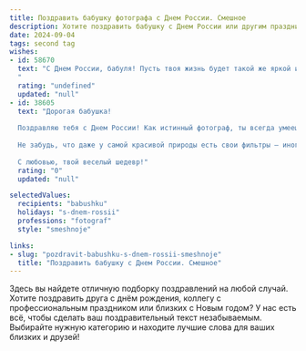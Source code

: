 ```yaml
---
title: Поздравить бабушку фотографа с Днем России. Смешное
description: Хотите поздравить бабушку с Днем России или другим праздником? Наш ИИ создаст незабываемое поздравление, а вы обязательно выделитесь среди других.  
date: 2024-09-04
tags: second tag
wishes:
- id: 58670
  text: "С Днем России, бабуля! Пусть твоя жизнь будет такой же яркой и красочной, как твои фотографии! 😉 А пока ты фотографируешь всех на память, мы будем фотографировать тебя - ведь ты сама по себе произведение искусства! 🎉
  "
  rating: "undefined"
  updated: "null"
- id: 38605
  text: "Дорогая бабушка!
  
  Поздравляю тебя с Днем России! Как истинный фотограф, ты всегда умеешь делать прекрасные снимки нашей страны: от бескрайних полей до уютных улочек. Пусть твоя жизнь будет такая же яркая, как солнечный день на съемке, а каждый новый момент запечатлится в сердце, как лучшие кадры в альбоме!
  
  Не забудь, что даже у самой красивой природы есть свои фильтры — иногда нужно немного «размытия» окружающей суеты, чтобы получить картину счастья. Желаю тебе, чтобы каждый миг был наполнен теплом, радостью и, конечно, хорошим светом — как на твоих лучших фотографиях!
  
  С любовью, твой веселый шедевр!"
  rating: "0"
  updated: "null"

selectedValues:
  recipients: "babushku"
  holidays: "s-dnem-rossii"
  professions: "fotograf"
  style: "smeshnoje"

links:
- slug: "pozdravit-babushku-s-dnem-rossii-smeshnoje"
  title: "Поздравить бабушку с Днем России. Смешное"
---
```


Здесь вы найдете отличную подборку поздравлений на любой случай. 
Хотите поздравить друга с днём рождения, коллегу с профессиональным праздником или близких с Новым годом? У нас есть всё, чтобы сделать ваш поздравительный текст незабываемым. Выбирайте нужную категорию и находите лучшие слова для ваших близких и друзей!
